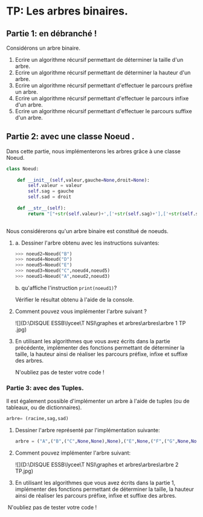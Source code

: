 # TP: Les arbres binaires. 





## Partie 1: en débranché !

Considérons un arbre binaire. 

1. Ecrire un algorithme récursif permettant de déterminer la taille d'un arbre. 
2. Ecrire un algorithme récursif permettant de déterminer la hauteur d'un arbre. 
3. Ecrire un algorithme récursif permettant d'effectuer le parcours préfixe un arbre. 
4. Ecrire un algorithme récursif permettant d'effectuer le parcours infixe d'un arbre. 
5. Ecrire un algorithme récursif permettant d'effectuer le parcours suffixe d'un arbre. 



## Partie 2: avec une classe Noeud . 

Dans cette partie, nous implémenterons les arbres grâce à une classe Noeud. 

```python
class Noeud:
    
    def __init__(self,valeur,gauche=None,droit=None):
        self.valeur = valeur
        self.sag = gauche
        self.sad = droit
    
    def __str__(self):
        return "["+str(self.valeur)+',['+str(self.sag)+'],['+str(self.sad)+']]'
    

```

Nous considérerons qu'un arbre binaire est constitué de noeuds. 

1. a. Dessiner l'arbre obtenu avec les instructions suivantes:

   ```python
   >>> noeud2=Noeud("B")
   >>> noeud4=Noeud("D")
   >>> noeud5=Noeud("E")
   >>> noeud3=Noeud("C",noeud4,noeud5)
   >>> noeud1=Noeud("A",noeud2,noeud3)
   ```

   b. qu'affiche l'instruction `print(noeud1)`? 

   Vérifier le résultat obtenu à l'aide de la console.

2. Comment pouvez vous implémenter l'arbre suivant ?

   ![](D:\DISQUE ESSB\lycee\T NSI\graphes et arbres\arbres\arbre 1 TP .jpg)

3. En utilisant les algorithmes que vous avez écrits dans la partie précédente, implémenter des fonctions permettant de déterminer la taille, la hauteur ainsi de réaliser les parcours préfixe, infixe et suffixe des arbres. 

   N'oubliez pas de tester votre code  !



### Partie 3: avec des Tuples. 

Il est également possible d'implémenter un arbre à l'aide de tuples (ou de tableaux, ou de dictionnaires). 

```python
arbre= (racine,sag,sad)
```

1. Dessiner l'arbre représenté par l'implémentation suivante:

   ```python
   arbre = ("A",("B",("C",None,None),None),("E",None,("F",("G",None,None),None)))
   ```

2. Comment pouvez implémenter l'arbre suivant:

   ![](D:\DISQUE ESSB\lycee\T NSI\graphes et arbres\arbres\arbre 2 TP.jpg)

3. En utilisant les algorithmes que vous avez écrits dans la partie 1, implémenter des fonctions permettant de déterminer la taille, la hauteur ainsi de réaliser les parcours préfixe, infixe et suffixe des arbres. 

​		N'oubliez pas de tester votre code  !